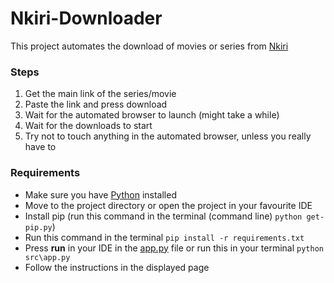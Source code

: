 # Nkiri-Downloader
This project automates the download of movies or series from [Nkiri](https://nkiri.com/)

### Steps
1. Get the main link of the series/movie
2. Paste the link and press download
3. Wait for the automated browser to launch (might take a while)
4. Wait for the downloads to start
5. Try not to touch anything in the automated browser, unless you really have to

### Requirements
* Make sure you have [Python](https://www.python.org/) installed 
* Move to the project directory or open the project in your favourite IDE
* Install pip (run this command in the terminal (command line) `python get-pip.py`)
* Run this command in the terminal `pip install -r requirements.txt`
* Press **run** in your IDE in the [app.py](src/app.py) file or run this in your terminal `python src\app.py`
* Follow the instructions in the displayed page
